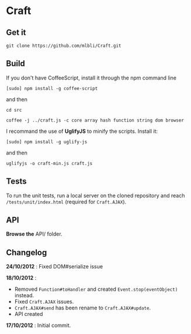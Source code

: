# Craft


## Get it 

```
git clone https://github.com/mlbli/Craft.git
```


## Build
If you don't have CoffeeScript, install it through the npm command line

```
[sudo] npm install -g coffee-script
```
and then 

```
cd src

coffee -j ../craft.js -c core array hash function string dom browser
```

I recommand the use of **UglifyJS** to minify the scripts. Install it: 

```
[sudo] npm install -g uglify-js
```
and then

```
uglifyjs -o craft-min.js craft.js
```

## Tests

To run the unit tests, run a local server on the cloned repository and reach `/tests/unit/index.html` (required for `Craft.AJAX`). 

## API

**Browse the** API/ folder. 

## Changelog

**24/10/2012** : Fixed DOM#serialize issue

**18/10/2012** : 

* Removed `Function#toHandler` and created `Event.stop(eventObject)` instead. 
* Fixed `Craft.AJAX` issues. 
* `Craft.AJAX#send` has been rename to `Craft.AJAX#update`.
* API created

**17/10/2012** : Initial commit. 